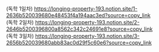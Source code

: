(독학 1일차)
https://longing-property-193.notion.site/1-2636b520039680e48453f4a194aac3ed?source=copy_link
<br>
(독학 2일차)
https://longing-property-193.notion.site/2-2646b5200396800a8562c342c24691e8?source=copy_link
<br>
(독학 3일차)
https://longing-property-193.notion.site/3-2656b520039680abb83ac0d29f5c60e6?source=copy_link

